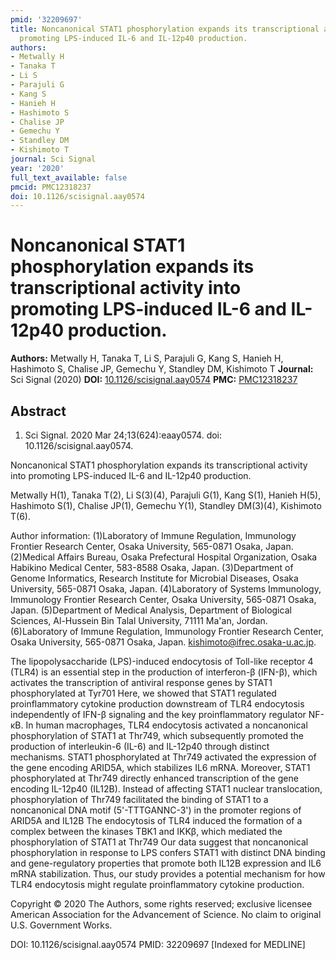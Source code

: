 ```yaml
---
pmid: '32209697'
title: Noncanonical STAT1 phosphorylation expands its transcriptional activity into
  promoting LPS-induced IL-6 and IL-12p40 production.
authors:
- Metwally H
- Tanaka T
- Li S
- Parajuli G
- Kang S
- Hanieh H
- Hashimoto S
- Chalise JP
- Gemechu Y
- Standley DM
- Kishimoto T
journal: Sci Signal
year: '2020'
full_text_available: false
pmcid: PMC12318237
doi: 10.1126/scisignal.aay0574
---
```


# Noncanonical STAT1 phosphorylation expands its transcriptional activity into promoting LPS-induced IL-6 and IL-12p40 production.
**Authors:** Metwally H, Tanaka T, Li S, Parajuli G, Kang S, Hanieh H, Hashimoto S, Chalise JP, Gemechu Y, Standley DM, Kishimoto T
**Journal:** Sci Signal (2020)
**DOI:** [10.1126/scisignal.aay0574](https://doi.org/10.1126/scisignal.aay0574)
**PMC:** [PMC12318237](https://www.ncbi.nlm.nih.gov/pmc/articles/PMC12318237/)

## Abstract

1. Sci Signal. 2020 Mar 24;13(624):eaay0574. doi: 10.1126/scisignal.aay0574.

Noncanonical STAT1 phosphorylation expands its transcriptional activity into 
promoting LPS-induced IL-6 and IL-12p40 production.

Metwally H(1), Tanaka T(2), Li S(3)(4), Parajuli G(1), Kang S(1), Hanieh H(5), 
Hashimoto S(1), Chalise JP(1), Gemechu Y(1), Standley DM(3)(4), Kishimoto T(6).

Author information:
(1)Laboratory of Immune Regulation, Immunology Frontier Research Center, Osaka 
University, 565-0871 Osaka, Japan.
(2)Medical Affairs Bureau, Osaka Prefectural Hospital Organization, Osaka 
Habikino Medical Center, 583-8588 Osaka, Japan.
(3)Department of Genome Informatics, Research Institute for Microbial Diseases, 
Osaka University, 565-0871 Osaka, Japan.
(4)Laboratory of Systems Immunology, Immunology Frontier Research Center, Osaka 
University, 565-0871 Osaka, Japan.
(5)Department of Medical Analysis, Department of Biological Sciences, Al-Hussein 
Bin Talal University, 71111 Ma'an, Jordan.
(6)Laboratory of Immune Regulation, Immunology Frontier Research Center, Osaka 
University, 565-0871 Osaka, Japan. kishimoto@ifrec.osaka-u.ac.jp.

The lipopolysaccharide (LPS)-induced endocytosis of Toll-like receptor 4 (TLR4) 
is an essential step in the production of interferon-β (IFN-β), which activates 
the transcription of antiviral response genes by STAT1 phosphorylated at Tyr701 
Here, we showed that STAT1 regulated proinflammatory cytokine production 
downstream of TLR4 endocytosis independently of IFN-β signaling and the key 
proinflammatory regulator NF-κB. In human macrophages, TLR4 endocytosis 
activated a noncanonical phosphorylation of STAT1 at Thr749, which subsequently 
promoted the production of interleukin-6 (IL-6) and IL-12p40 through distinct 
mechanisms. STAT1 phosphorylated at Thr749 activated the expression of the gene 
encoding ARID5A, which stabilizes IL6 mRNA. Moreover, STAT1 phosphorylated at 
Thr749 directly enhanced transcription of the gene encoding IL-12p40 (IL12B). 
Instead of affecting STAT1 nuclear translocation, phosphorylation of Thr749 
facilitated the binding of STAT1 to a noncanonical DNA motif (5'-TTTGANNC-3') in 
the promoter regions of ARID5A and IL12B The endocytosis of TLR4 induced the 
formation of a complex between the kinases TBK1 and IKKβ, which mediated the 
phosphorylation of STAT1 at Thr749 Our data suggest that noncanonical 
phosphorylation in response to LPS confers STAT1 with distinct DNA binding and 
gene-regulatory properties that promote both IL12B expression and IL6 mRNA 
stabilization. Thus, our study provides a potential mechanism for how TLR4 
endocytosis might regulate proinflammatory cytokine production.

Copyright © 2020 The Authors, some rights reserved; exclusive licensee American 
Association for the Advancement of Science. No claim to original U.S. Government 
Works.

DOI: 10.1126/scisignal.aay0574
PMID: 32209697 [Indexed for MEDLINE]
